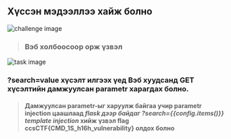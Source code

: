 ## Хүссэн мэдээллээ хайж болно

![challenge image](https://github.com/ccs-club/CCS-30Day-CTF-2021/blob/badangel/30-Day/Day-9/tasks/challenge.png)

> ### **Вэб холбоосоор орж үзвэл** 

![task image](https://github.com/ccs-club/CCS-30Day-CTF-2021/blob/badangel/30-Day/Day-9/tasks/task.png)

### ?search=value хүсэлт илгээх үед Вэб хуудсанд GET хүсэлтийн дамжуулсан parametr харагдах болно.


>#### **Дамжуулсан parametr-ыг харуулж байгаа учир parametr injection цаашлаад *flask дээр байдаг ?search={{config.items()}} template injection* хийж үзвэл flag ccsCTF{CMD_1S_h16h_vulnerability} олдох болно** 